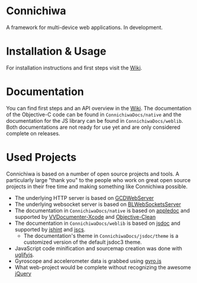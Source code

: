 Connichiwa
==========

A framework for multi-device web applications. In development.

Installation & Usage
==========
For installation instructions and first steps visit the [Wiki](http://wiki.connichiwa.info).

Documentation
==========
You can find first steps and an API overview in the [Wiki](http://wiki.connichiwa.info). The documentation of the Objective-C code can be found in `ConnichiwaDocs/native` and the documentation for the JS library can be found in `ConnichiwaDocs/weblib`. Both documentations are not ready for use yet and are only considered complete on releases.

Used Projects
==========
Connichiwa is based on a number of open source projects and tools. A particularly large "thank you" to the people who work on great open source projects in their free time and making something like Connichiwa possible. 

* The underlying HTTP server is based on [GCDWebServer](https://github.com/swisspol/GCDWebServer)
* The underlying websocket server is based on [BLWebSocketsServer](https://github.com/benlodotcom/BLWebSocketsServer)
* The documentation in `ConnichiwaDocs/native` is based on [appledoc](https://github.com/tomaz/appledoc) and supported by [VVDocumenter-Xcode](https://github.com/onevcat/VVDocumenter-Xcode) and  [Objective-Clean](http://objclean.com/index.php)
* The documentation in `ConnichiwaDocs/weblib` is based on [jsdoc](https://github.com/jsdoc3/jsdoc) and supported by [jshint](http://www.jshint.com) and [jscs](https://www.npmjs.org/package/jscs). 
	* The documentation's theme in `ConnichiwaDocs/jsdoc/theme` is a customized version of the default jsdoc3 theme.
* JavaScript code minification and sourcemap creation was done with [uglifyjs](https://github.com/mishoo/UglifyJS2).
* Gyroscope and accelerometer data is grabbed using [gyro.js](http://tomg.co/gyrojs)
* What web-project would be complete without recognizing the awesome [jQuery](http://jquery.com)
